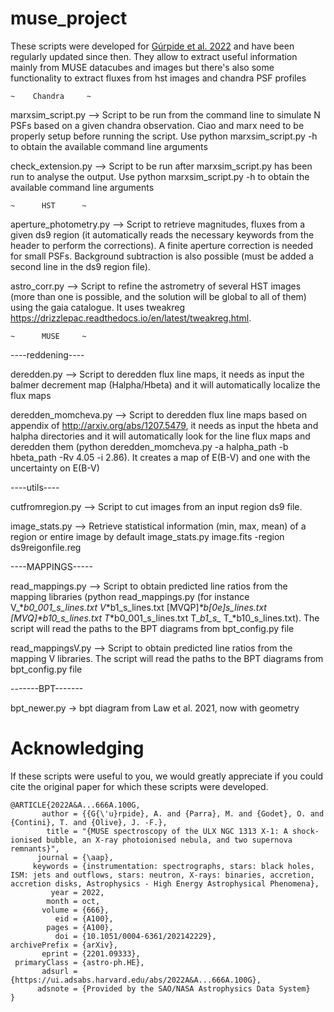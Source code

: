 # muse_project

These scripts were developed for [Gúrpide et al. 2022](https://ui.adsabs.harvard.edu/abs/2022A%26A...666A.100G/abstract) and have been regularly updated since then. They allow to extract useful information mainly from MUSE datacubes and images but there's also some functionality to extract fluxes from hst images and chandra PSF profiles

~~~~~~~~~~~~~~~~~~
~    Chandra     ~
~~~~~~~~~~~~~~~~~~
marxsim_script.py --> Script to be run from the command line to simulate N PSFs based on a given chandra observation. Ciao and marx need to be properly setup before running the script. Use python marxsim_script.py -h to obtain the available command line arguments

check_extension.py --> Script to be run after marxsim_script.py has been run to analyse the output. Use python marxsim_script.py -h to obtain the available command line arguments

~~~~~~~~~~~~~~~~~
~      HST      ~ 
~~~~~~~~~~~~~~~~~
aperture_photometry.py --> Script to retrieve magnitudes, fluxes from a given ds9 region (it automatically reads the necessary keywords from the header to perform the corrections). A finite aperture correction is needed for small PSFs. Background subtraction is also possible (must be added a second line in the ds9 region file).

astro_corr.py --> Script to refine the astrometry of several HST images (more than one is possible, and the solution will be global to all of them) using the gaia catalogue. It uses tweakreg https://drizzlepac.readthedocs.io/en/latest/tweakreg.html.

~~~~~~~~~~~~~~~~~
~      MUSE     ~
~~~~~~~~~~~~~~~~~
----reddening----

deredden.py --> Script to deredden flux line maps, it needs as input the balmer decrement map (Halpha/Hbeta) and it will automatically localize the flux maps

deredden_momcheva.py --> Script to deredden flux line maps based on appendix of http://arxiv.org/abs/1207.5479, it needs as input the hbeta and halpha directories and it will automatically look for the line flux maps and deredden them (python deredden_momcheva.py -a halpha_path -b hbeta_path -Rv 4.05 -i 2.86). It creates a map of E(B-V) and one with the uncertainty on E(B-V)

----utils----

cutfromregion.py --> Script to cut images from an input region ds9 file.

image_stats.py --> Retrieve statistical information (min, max, mean) of a region or entire image by default
image_stats.py image.fits -region ds9reigonfile.reg

----MAPPINGS-----

read_mappings.py --> Script to obtain predicted line ratios from the mapping libraries (python read_mappings.py <files> (for instance V_*_b0_001_s_lines.txt V_*b1_s_lines.txt [MVQP]_*b[0e]_s_lines.txt [MVQ]_*b10_s_lines.txt T_*b0_001_s_lines.txt T_*b1_s_* T_*b10_s_lines.txt). The script will read the paths to the BPT diagrams from bpt_config.py file

read_mappingsV.py --> Script to obtain predicted line ratios from the mapping V libraries. The script will read the paths to the BPT diagrams from bpt_config.py file

-------BPT-------

bpt_newer.py -> bpt diagram from Law et al. 2021, now with geometry


# Acknowledging

If these scripts were useful to you, we would greatly appreciate if you could cite the original paper for which these scripts were developed.
```
@ARTICLE{2022A&A...666A.100G,
       author = {{G{\'u}rpide}, A. and {Parra}, M. and {Godet}, O. and {Contini}, T. and {Olive}, J. -F.},
        title = "{MUSE spectroscopy of the ULX NGC 1313 X-1: A shock-ionised bubble, an X-ray photoionised nebula, and two supernova remnants}",
      journal = {\aap},
     keywords = {instrumentation: spectrographs, stars: black holes, ISM: jets and outflows, stars: neutron, X-rays: binaries, accretion, accretion disks, Astrophysics - High Energy Astrophysical Phenomena},
         year = 2022,
        month = oct,
       volume = {666},
          eid = {A100},
        pages = {A100},
          doi = {10.1051/0004-6361/202142229},
archivePrefix = {arXiv},
       eprint = {2201.09333},
 primaryClass = {astro-ph.HE},
       adsurl = {https://ui.adsabs.harvard.edu/abs/2022A&A...666A.100G},
      adsnote = {Provided by the SAO/NASA Astrophysics Data System}
}
```


